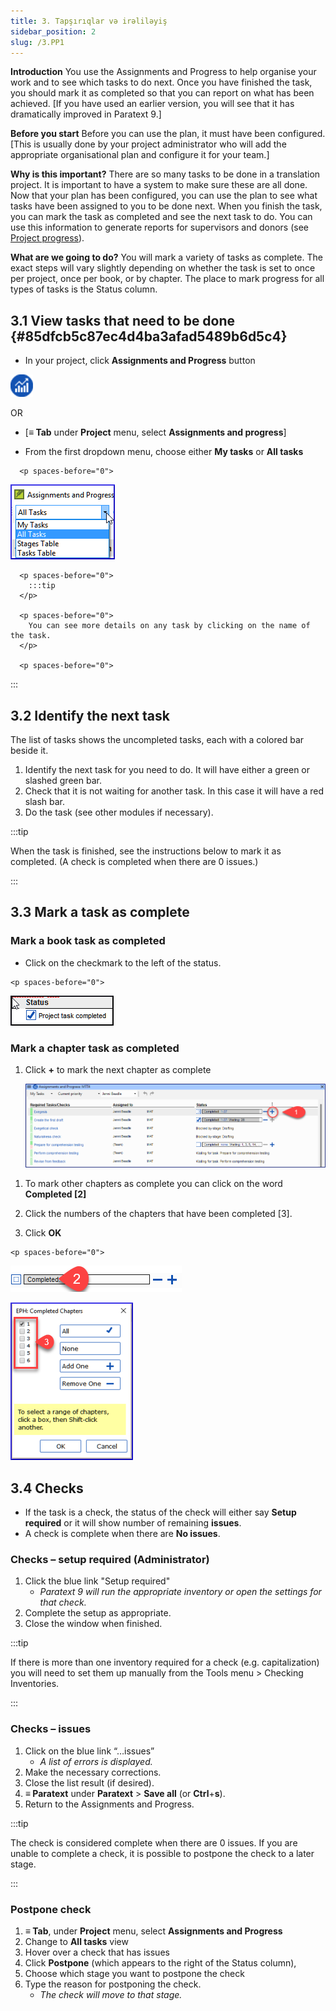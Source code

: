 ```yaml
---
title: 3. Tapşırıqlar və irəliləyiş
sidebar_position: 2
slug: /3.PP1
---
```




**Introduction**  You use the Assignments and Progress to help organise your work and to see which tasks to do next. Once you have finished the task, you should mark it as completed so that you can report on what has been achieved. [If you have used an earlier version, you will see that it has dramatically improved in Paratext 9.]


**Before you start**  Before you can use the plan, it must have been configured. [This is usually done by your project administrator who will add the appropriate organisational plan and configure it for your team.]


**Why is this important?**  There are so many tasks to be done in a translation project. It is important to have a system to make sure these are all done. Now that your plan has been configured, you can use the plan to see what tasks have been assigned to you to be done next. When you finish the task, you can mark the task as completed and see the next task to do. You can use this information to generate reports for supervisors and donors (see [Project progress](https://manual.paratext.org/Training-Manual/Stage-1/PP2)).


**What are we going to do?**  You will mark a variety of tasks as complete. The exact steps will vary slightly depending on whether the task is set to once per project, once per book, or by chapter. The place to mark progress for all types of tasks is the Status column.


## 3.1 View tasks that need to be done {#85dfcb5c87ec4d4ba3afad5489b6d5c4}


<div class='notion-row'>
<div class='notion-column' style={{width: 'calc((100% - (min(32px, 4vw) * 1)) * 0.5)'}}>

- In your project, click **Assignments and Progress** button

</div><div className='notion-spacer' >
  </p> 
  
  <p spaces-before="0">
    

<div class='notion-column' style={{width: 'calc((100% - (min(32px, 4vw) * 1)) * 0.5)'}}>

![](/notion_imgs/861894244.png)

</div>    
    <div className='notion-spacer' >
    </div>
  </p>
  
  <p spaces-before="0">
    OR
  </p>
  
  <ul>
    <li>
      [<strong x-id="1">≡ Tab</strong> under  <strong x-id="1">Project</strong>  menu, select <strong x-id="1">Assignments and progress</strong>]
    </li>
  </ul>
  
  <p spaces-before="0">

<div class='notion-row'>
<div class='notion-column' style={{width: 'calc((100% - (min(32px, 4vw) * 1)) * 0.5)'}}>

- From the first dropdown menu, choose either **My tasks** or **All tasks**

</div>    
    <div className='notion-spacer' >
      </p> 
      
      <p spaces-before="0">
        

<div class='notion-column' style={{width: 'calc((100% - (min(32px, 4vw) * 1)) * 0.5)'}}>

![](/notion_imgs/1194388438.png)

</div>        
        <div className='notion-spacer' >
        </div>
      </p>
      
      <p spaces-before="0">
        :::tip
      </p>
      
      <p spaces-before="0">
        You can see more details on any task by clicking on the name of the task.
      </p>
      
      <p spaces-before="0">

:::
      </p>




<h2 id="11b807d65f9a45c8a9da4cd5f798fdb2" spaces-before="0">
  3.2 Identify the next task
</h2>

<p spaces-before="0">
  The list of tasks shows the uncompleted tasks, each with a colored bar beside it.
</p>

<ol start="1">
  <li>
    Identify the next task for you need to do. It will have either a green or slashed green bar.
  </li>
  
  <li>
    Check that it is not waiting for another task. In this case it will have a red slash bar.
  </li>
  
  <li>
    Do the task (see other modules if necessary).
  </li>
</ol>

<p spaces-before="0">
  :::tip
</p>

<p spaces-before="0">
  When the task is finished, see the instructions below to mark it as completed. (A check is completed when there are 0 issues.)
</p>

<p spaces-before="0">

:::
</p>




<h2 id="1e10472de6644e289a8dfb9d8ccde488" spaces-before="0">
  3.3 Mark a task as complete
</h2>


<h3 id="03059c2408d64c30baf38c460e0813ff" spaces-before="0">
  Mark a book task as completed
</h3>

<p spaces-before="0">


<div class='notion-row'>
<div class='notion-column' style={{width: 'calc((100% - (min(32px, 4vw) * 1)) * 0.5)'}}>

- Click on the checkmark to the left of the status.

</div>  
  <div className='notion-spacer' >
    </p> 
    
    <p spaces-before="0">
      

<div class='notion-column' style={{width: 'calc((100% - (min(32px, 4vw) * 1)) * 0.49999999999999994)'}}>

![](/notion_imgs/954238022.png)

</div>      
      <div className='notion-spacer' >
      </div>
    </p>


<h3 id="dabedb60bf4143888eb08c8f457c7598" spaces-before="0">
  Mark a chapter task as completed
</h3>

<ol start="1">
  <li>
    <p spaces-before="0">
      Click <strong x-id="1">+</strong> to mark the next chapter as complete
    </p>
    <p spaces-before="4">
      <img src="/notion_imgs/498799590.png" alt="" />
    </p>
  </li>
</ol>

<p spaces-before="0">


<div class='notion-row'>
<div class='notion-column' style={{width: 'calc((100% - (min(32px, 4vw) * 1)) * 0.5625)'}}>

1. To mark other chapters as complete you can click on the word **Completed [2]**

1. Click the numbers of the chapters that have been completed [3].

1. Click **OK**

</div>  
  <div className='notion-spacer' >
    </p> 
    
    <p spaces-before="0">
      

<div class='notion-column' style={{width: 'calc((100% - (min(32px, 4vw) * 1)) * 0.4375)'}}>

![](/notion_imgs/57914603.png)

![](/notion_imgs/2100928914.png)

</div>      
      <div className='notion-spacer' >
      </div>
    </p>


<h2 id="3aa5683d6c7e41f588d4b15d4c498689" spaces-before="0">
  3.4 Checks
</h2>

<ul>
  <li>
    If the task is a check, the status of the check will either say <strong x-id="1">Setup required</strong> or it will show number of remaining <strong x-id="1">issues</strong>.
  </li>
  <li>
    A check is complete when there are <strong x-id="1">No issues</strong>.
  </li>
</ul>

<h3 id="cf9cddb209dd432c92295e5baed75ecc" spaces-before="0">
  Checks – setup required (Administrator)
</h3>

<ol start="1">
  <li>
    Click the blue link "Setup required" <ul>
      <li>
        <em x-id="4">Paratext 9 will run the appropriate inventory or open the settings for that check.</em>
      </li>
    </ul>
  </li>
  
  <li>
    Complete the setup as appropriate.
  </li>
  
  <li>
    Close the window when finished.
  </li>
</ol>

<p spaces-before="0">
  :::tip
</p>

<p spaces-before="0">
  If there is more than one inventory required for a check (e.g. capitalization) you will need to set them up manually from the Tools menu &gt; Checking Inventories.
</p>

<p spaces-before="0">

:::
</p>




<h3 id="86edf92b36dd43a7af95a16dcf743313" spaces-before="0">
  Checks – issues
</h3>

<ol start="1">
  <li>
    Click on the blue link “…issues” <ul>
      <li>
        <em x-id="4">A list of errors is displayed.</em>
      </li>
    </ul>
  </li>
  
  <li>
    Make the necessary corrections.
  </li>
  
  <li>
    Close the list result (if desired).
  </li>
  
  <li>
    <strong x-id="1">≡ Paratext</strong> under <strong x-id="1">Paratext</strong> &gt; <strong x-id="1">Save all</strong> (or <strong x-id="1">Ctrl</strong>+<strong x-id="1">s</strong>).
  </li>
  
  <li>
    Return to the Assignments and Progress.
  </li>
</ol>

<p spaces-before="0">
  :::tip
</p>

<p spaces-before="0">
  The check is considered complete when there are 0 issues. If you are unable to complete a check, it is possible to postpone the check to a later stage.
</p>

<p spaces-before="0">

:::
</p>




<h3 id="110391bc0b9647129c47c1ccdebf2ac4" spaces-before="0">
  Postpone check
</h3>

<ol start="1">
  <li>
    <strong x-id="1">≡ Tab</strong>, under <strong x-id="1">Project</strong> menu, select <strong x-id="1">Assignments and Progress</strong>
  </li>
  
  <li>
    Change to <strong x-id="1">All tasks</strong> view
  </li>
  
  <li>
    Hover over a check that has issues
  </li>
  
  <li>
    Click <strong x-id="1">Postpone</strong> (which appears to the right of the Status column),
  </li>
  
  <li>
    Choose which stage you want to postpone the check
  </li>
  
  <li>
    Type the reason for postponing the check. <ul>
      <li>
        <em x-id="4">The check will move to that stage.</em>
      </li>
    </ul>
  </li>
</ol>
